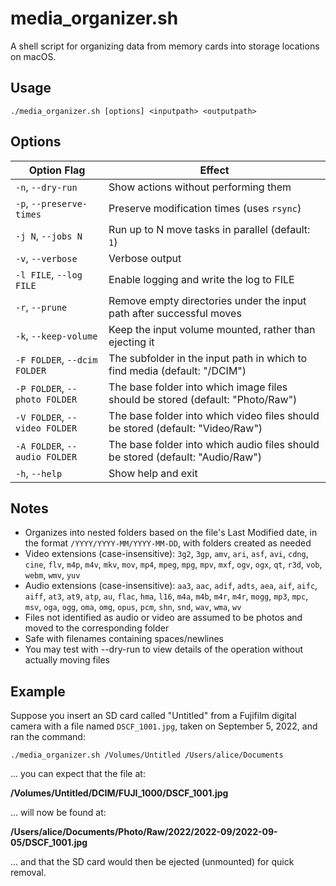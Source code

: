 # media_organizer.sh
A shell script for organizing data from memory cards into storage locations on macOS.

## Usage
   `./media_organizer.sh [options] <inputpath> <outputpath>`

## Options

| Option Flag | Effect |
| ------ | ------ |
| `-n`, `--dry-run` | Show actions without performing them |
| `-p`, `--preserve-times` | Preserve modification times (uses `rsync`)  | 
| `-j N`, `--jobs N` | Run up to N move tasks in parallel (default: `1`)  | 
| `-v`, `--verbose` | Verbose output | 
| `-l FILE`, `--log FILE` | Enable logging and write the log to FILE  | 
| `-r`, `--prune` | Remove empty directories under the input path after successful moves  | 
| `-k`, `--keep-volume` | Keep the input volume mounted, rather than ejecting it  | 
| `-F FOLDER`, `--dcim FOLDER` | The subfolder in the input path in which to find media (default: "/DCIM")  | 
| `-P FOLDER`, `--photo FOLDER` | The base folder into which image files should be stored (default: "Photo/Raw")  | 
| `-V FOLDER`, `--video FOLDER` | The base folder into which video files should be stored (default: "Video/Raw")  | 
| `-A FOLDER`, `--audio FOLDER` | The base folder into which audio files should be stored (default: "Audio/Raw")  | 
| `-h`, `--help` | Show help and exit  | 

## Notes
- Organizes into nested folders based on the file's Last Modified date, in the format `/YYYY/YYYY-MM/YYYY-MM-DD`, with folders created as needed
- Video extensions (case-insensitive): `3g2`, `3gp`, `amv`, `ari`, `asf`, `avi`, `cdng`, `cine`, `flv`, `m4p`, `m4v`, `mkv`, `mov`, `mp4`, `mpeg`, `mpg`, `mpv`, `mxf`, `ogv`, `ogx`, `qt`, `r3d`, `vob`, `webm`, `wmv`, `yuv`
- Audio extensions (case-insensitive): `aa3`, `aac`, `adif`, `adts`, `aea`, `aif`, `aifc`, `aiff`, `at3`, `at9`, `atp`, `au`, `flac`, `hma`, `l16`, `m4a`, `m4b`, `m4r`, `m4r`, `mogg`, `mp3`, `mpc`, `msv`, `oga`, `ogg`, `oma`, `omg`, `opus`, `pcm`, `shn`, `snd`, `wav`, `wma`, `wv`
- Files not identified as audio or video are assumed to be photos and moved to the corresponding folder
- Safe with filenames containing spaces/newlines
- You may test with --dry-run to view details of the operation without actually moving files

## Example

Suppose you insert an SD card called "Untitled" from a Fujifilm digital camera with a file named `DSCF_1001.jpg`, taken on September 5, 2022, and ran the command:
 
   `./media_organizer.sh /Volumes/Untitled /Users/alice/Documents`

 ... you can expect that the file at:
 
**/Volumes/Untitled/DCIM/FUJI_1000/DSCF_1001.jpg**

... will now be found at:

**/Users/alice/Documents/Photo/Raw/2022/2022-09/2022-09-05/DSCF_1001.jpg**

 ... and that the SD card would then be ejected (unmounted) for quick removal.
